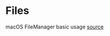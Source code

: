 # Files

macOS FileManager basic usage
[source](https://www.raywenderlich.com/157986/filemanager-class-tutorial-macos-getting-started-file-system)

